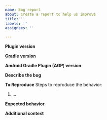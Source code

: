 ```yaml
---
name: Bug report
about: Create a report to help us improve
title: ''
labels: ''
assignees: ''

---
```


**Plugin version**
<!-- Please always try the latest. -->

**Gradle version**
<!-- Please indicate the version of Gradle used by your project. The **minimum supported version of Gradle for this plugin is 6.1.** -->

**Android Gradle Plugin (AGP) version**
<!-- Please indicate the version of AGP used by your project. The plugin currently supports **3.5.3, 3.6.2, 4.0.0 beta and 4.1.0 alpha.** -->

**Describe the bug**
<!-- A clear and concise description of what the bug is. -->

**To Reproduce**
Steps to reproduce the behavior:
1. ...

**Expected behavior**
<!-- A clear and concise description of what you expected to happen. -->

**Additional context**
<!-- Add any other context about the problem here. -->
